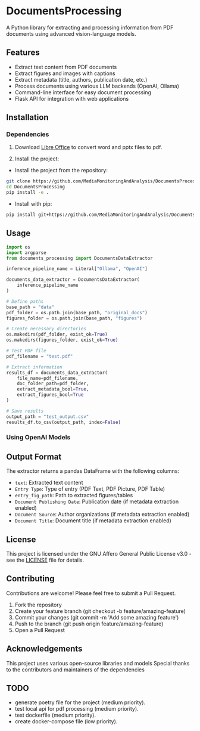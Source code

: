 # DocumentsProcessing
A Python library for extracting and processing information from PDF documents using advanced vision-language models.

## Features
- Extract text content from PDF documents
- Extract figures and images with captions
- Extract metadata (title, authors, publication date, etc.)
- Process documents using various LLM backends (OpenAI, Ollama)
- Command-line interface for easy document processing
- Flask API for integration with web applications

## Installation

### Dependencies

<!-- 1. Install the base requirements:
```bash
pip install pdf2image numpy opencv-python pillow torch transformers requests PyMuPDF pandas tqdm nltk
``` -->

<!-- 2. Install YOLOv10 for document layout analysis:
```bash
pip install -q git+https://github.com/THU-MIG/yolov10.git
pip install -q supervision
```

3. Download the YOLOv10 pre-trained weights:
```bash
wget https://github.com/moured/YOLOv10-Document-Layout-Analysis/releases/download/doclaynet_weights/yolov10x_best.pt
mv yolov10x_best.pt models/yolov10x_best.pt
``` -->

1. Download [Libre Office](https://www.libreoffice.org) to convert word and pptx files to pdf.

2. Install the project:
* Install the project from the repository:
```bash
git clone https://github.com/MediaMonitoringAndAnalysis/DocumentsProcessing.git
cd DocumentsProcessing
pip install -e .
```
* Install with pip:
```bash
pip install git+https://github.com/MediaMonitoringAndAnalysis/DocumentsProcessing.git
```

## Usage

```python
import os
import argparse
from documents_processing import DocumentsDataExtractor

inference_pipeline_name = Literal["Ollama", "OpenAI"]

documents_data_extractor = DocumentsDataExtractor(
    inference_pipeline_name
)

# Define paths
base_path = "data"
pdf_folder = os.path.join(base_path, "original_docs")
figures_folder = os.path.join(base_path, "figures")

# Create necessary directories
os.makedirs(pdf_folder, exist_ok=True)
os.makedirs(figures_folder, exist_ok=True)

# Test PDF file
pdf_filename = "test.pdf"

# Extract information
results_df = documents_data_extractor(
    file_name=pdf_filename,
    doc_folder_path=pdf_folder,
    extract_metadata_bool=True,
    extract_figures_bool=True
)

# Save results
output_path = "test_output.csv"
results_df.to_csv(output_path, index=False)
```

### Using OpenAI Models

## Output Format

The extractor returns a pandas DataFrame with the following columns:
- `text`: Extracted text content
- `Entry Type`: Type of entry (PDF Text, PDF Picture, PDF Table)
- `entry_fig_path`: Path to extracted figures/tables
- `Document Publishing Date`: Publication date (if metadata extraction enabled)
- `Document Source`: Author organizations (if metadata extraction enabled)
- `Document Title`: Document title (if metadata extraction enabled)

## License

This project is licensed under the GNU Affero General Public License v3.0 - see the [LICENSE](LICENSE) file for details.

## Contributing

Contributions are welcome! Please feel free to submit a Pull Request.

1. Fork the repository
2. Create your feature branch (git checkout -b feature/amazing-feature)
3. Commit your changes (git commit -m 'Add some amazing feature')
4. Push to the branch (git push origin feature/amazing-feature)
5. Open a Pull Request

## Acknowledgements

This project uses various open-source libraries and models
Special thanks to the contributors and maintainers of the dependencies

## TODO
- generate poetry file for the project (medium priority).
- test local api for pdf processing (medium priority).
- test dockerfile (medium priority).
- create docker-compose file (low priority).